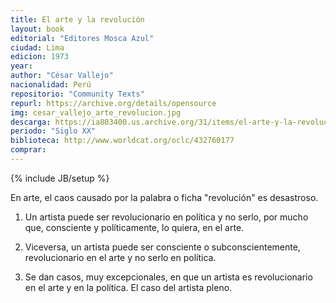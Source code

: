 ```yaml
---
title: El arte y la revolución
layout: book
editorial: "Editores Mosca Azul"
ciudad: Lima
edicion: 1973
year: 
author: "César Vallejo"
nacionalidad: Perú
repositorio: "Community Texts"
repurl: https://archive.org/details/opensource
img: cesar_vallejo_arte_revolucion.jpg
descarga: https://ia803400.us.archive.org/31/items/el-arte-y-la-revolucion-cesar-vallejo/El%20arte%20y%20la%20revoluci%C3%B3n%20-%20Cesar%20Vallejo.pdf
periodo: "Siglo XX"
biblioteca: http://www.worldcat.org/oclc/432760177
comprar: 
---
```

{% include JB/setup %}

En arte, el caos causado por la palabra o ficha "revolución" es desastroso. 

1. Un artista puede ser revolucionario en política y no serlo, por mucho que, consciente y políticamente, lo quiera, en el arte.

2. Viceversa, un artista puede ser consciente o subconscientemente, revolucionario en el arte y no serlo en política.

3. Se dan casos, muy excepcionales, en que un artista es revolucionario en el arte y en la política. El caso del artista pleno.
